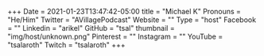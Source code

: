 +++
Date = 2021-01-23T13:47:42-05:00
title = "Michael K"
Pronouns = "He/Him"
Twitter = "AVillagePodcast"
Website = ""
Type = "host"
Facebook = ""
Linkedin = "arikel"
GitHub = "tsal"
thumbnail = "img/host/unknown.png"
Pinterest = ""
Instagram = ""
YouTube = "tsalaroth"
Twitch = "tsalaroth"
+++
